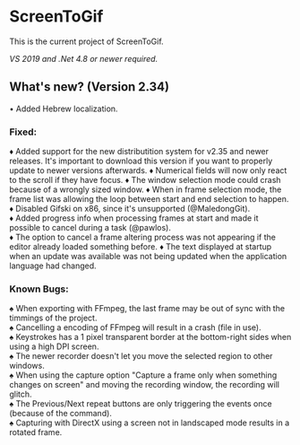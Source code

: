 # ScreenToGif  

This is the current project of ScreenToGif.  

_VS 2019 and .Net 4.8 or newer required._

## What's new? (Version 2.34)

• Added Hebrew localization.  

### Fixed:

♦ Added support for the new distributition system for v2.35 and newer releases. It's important to download this version if you want to properly update to newer versions afterwards.
♦ Numerical fields will now only react to the scroll if they have focus.
♦ The window selection mode could crash because of a wrongly sized window.
♦ When in frame selection mode, the frame list was allowing the loop between start and end selection to happen.  
♦ Disabled Gifski on x86, since it's unsupported (@MaledongGit).  
♦ Added progress info when processing frames at start and made it possible to cancel during a task (@pawlos).  
♦ The option to cancel a frame altering process was not appearing if the editor already loaded something before.
♦ The text displayed at startup when an update was available was not being updated when the application language had changed.    

### Known Bugs:
  
♠ When exporting with FFmpeg, the last frame may be out of sync with the timmings of the project.  
♠ Cancelling a encoding of FFmpeg will result in a crash (file in use).  
♠ Keystrokes has a 1 pixel transparent border at the bottom-right sides when using a high DPI screen.  
♠ The newer recorder doesn't let you move the selected region to other windows.  
♠ When using the capture option "Capture a frame only when something changes on screen" and moving the recording window, the recording will glitch.  
♠ The Previous/Next repeat buttons are only triggering the events once (because of the command).   
♠ Capturing with DirectX using a screen not in landscaped mode results in a rotated frame.